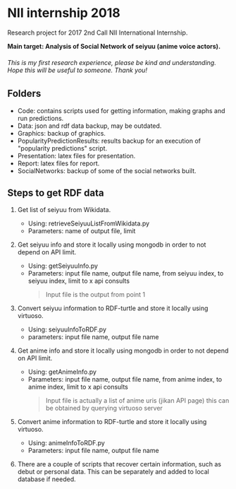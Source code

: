 # NII internship 2018

Research project for 2017 2nd Call NII International Internship.

**Main target: Analysis of Social Network of seiyuu (anime voice actors).**

###### This is my first research experience, please be kind and understanding. Hope this will be useful to someone. Thank you!

## Folders
* Code: contains scripts used for getting information, making graphs and run predictions.
* Data: json and rdf data backup, may be outdated.
* Graphics: backup of graphics.
* PopularityPredictionResults: results backup for an execution of "popularity predictions" script.
* Presentation: latex files for presentation.
* Report: latex files for report.
* SocialNetworks: backup of some of the social networks built.

## Steps to get RDF data
1. Get list of seiyuu from Wikidata.
   * Using: retrieveSeiyuuListFromWikidata.py 
   * Parameters: name of output file, limit

2. Get seiyuu info and store it locally using mongodb in order to not depend on API limit.
   * Using: getSeiyuuInfo.py 
   * Parameters: input file name, output file name, from seiyuu index, to seiyuu index, limit to x api consults
     > Input file is the output from point 1

3. Convert seiyuu information to RDF-turtle and store it locally using virtuoso.
   * Using: seiyuuInfoToRDF.py
   * parameters: input file name, output file name

4. Get anime info and store it locally using mongodb in order to not depend on API limit.
   * Using: getAnimeInfo.py
   * Parameters: input file name, output file name, from anime index, to anime index, limit to x api consults
     > Input file is actually a list of anime uris (jikan API page) this can be obtained by querying virtuoso server
    
5. Convert anime information to RDF-turtle and store it locally using virtuoso.
   * Using: animeInfoToRDF.py
   * Parameters: input file name, output file name

6. There are a couple of scripts that recover certain information, such as debut or personal data. This can be separately and added to local database if needed.
